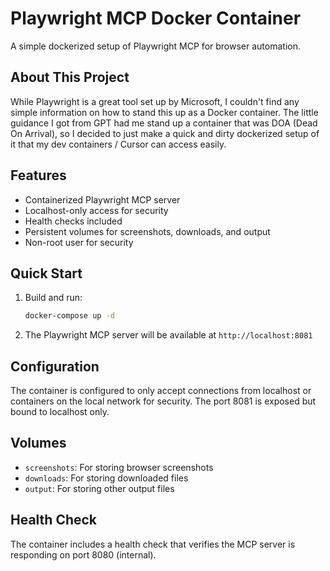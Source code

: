 # Playwright MCP Docker Container

A simple dockerized setup of Playwright MCP for browser automation.

## About This Project

While Playwright is a great tool set up by Microsoft, I couldn't find any simple information on how to stand this up as a Docker container. The little guidance I got from GPT had me stand up a container that was DOA (Dead On Arrival), so I decided to just make a quick and dirty dockerized setup of it that my dev containers / Cursor can access easily.

## Features

- Containerized Playwright MCP server
- Localhost-only access for security
- Health checks included
- Persistent volumes for screenshots, downloads, and output
- Non-root user for security

## Quick Start

1. Build and run:
   ```bash
   docker-compose up -d
   ```

2. The Playwright MCP server will be available at `http://localhost:8081`

## Configuration

The container is configured to only accept connections from localhost or containers on the local network for security. The port 8081 is exposed but bound to localhost only.

## Volumes

- `screenshots`: For storing browser screenshots
- `downloads`: For storing downloaded files
- `output`: For storing other output files

## Health Check

The container includes a health check that verifies the MCP server is responding on port 8080 (internal).

